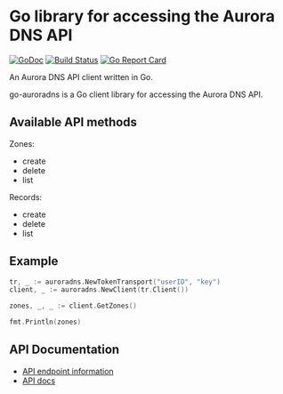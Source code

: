 # Go library for accessing the Aurora DNS API

[![GoDoc](https://godoc.org/github.com/ldez/go-auroradns?status.svg)](https://godoc.org/github.com/ldez/go-auroradns)
[![Build Status](https://travis-ci.org/ldez/go-auroradns.svg?branch=master)](https://travis-ci.org/ldez/go-auroradns)
[![Go Report Card](https://goreportcard.com/badge/ldez/go-auroradns)](http://goreportcard.com/report/ldez/go-auroradns)

An Aurora DNS API client written in Go.

go-auroradns is a Go client library for accessing the Aurora DNS API.

## Available API methods

Zones:
- create
- delete
- list

Records:
- create
- delete
- list

## Example

```go
tr, _ := auroradns.NewTokenTransport("userID", "key")
client, _ := auroradns.NewClient(tr.Client())

zones, _, _ := client.GetZones()

fmt.Println(zones)
```

## API Documentation

- [API endpoint information](https://www.pcextreme.nl/community/d/111-what-is-the-api-endpoint-for-dns-health-checks)
- [API docs](https://libcloud.readthedocs.io/en/latest/dns/drivers/auroradns.html#api-docs)

